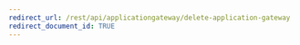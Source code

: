 ```yaml
---
redirect_url: /rest/api/applicationgateway/delete-application-gateway
redirect_document_id: TRUE 
---
```


